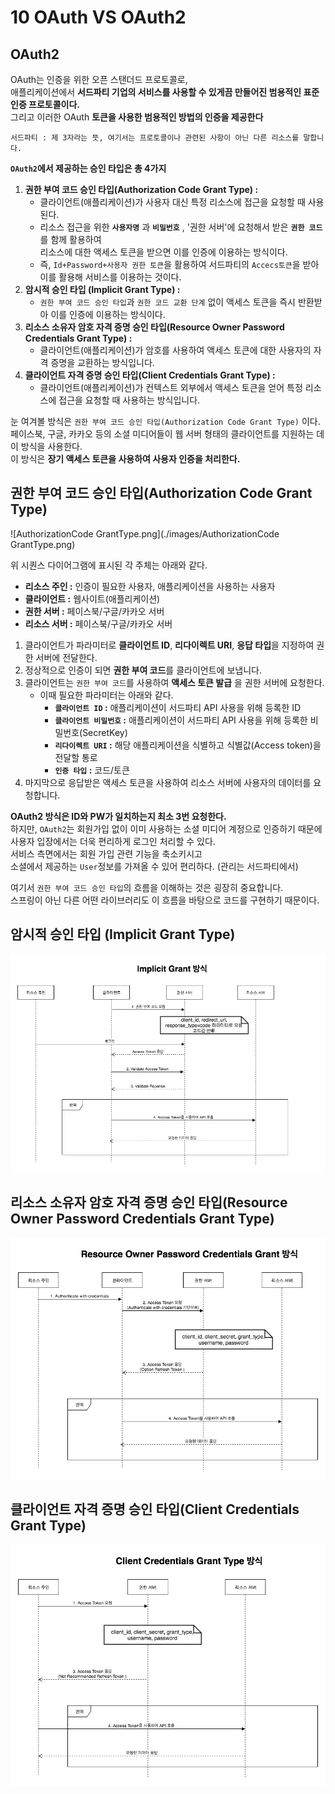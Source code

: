 # 10 OAuth VS OAuth2
## OAuth2 
OAuth는 인증을 위한 오픈 스탠더드 프로토콜로,     
애플리케이션에서 **서드파티 기업의 서비스를 사용할 수 있게끔 만들어진 범용적인 표준 인증 프로토콜이다.**         
그리고 이러한 OAuth **토큰을 사용한 범용적인 방법의 인증을 제공한다**

```
서드파티 : 제 3자라는 뜻, 여기서는 프로토콜이나 관련된 사항이 아닌 다른 리소스를 말합니다.   
```      
   
**`OAuth2`에서 제공하는 승인 타입은 총 4가지**    

1. **권한 부여 코드 승인 타입(Authorization Code Grant Type) :**    
    * 클라이언트(애플리케이션)가 사용자 대신 특정 리소스에 접근을 요청할 때 사용된다.       
    * 리소스 접근을 위한 **`사용자명`** 과 **`비밀번호`** , '권한 서버'에 요청해서 받은 **`권한 코드`** 를 함께 활용하여    
    리소스에 대한 액세스 토큰을 받으면 이를 인증에 이용하는 방식이다.           
    * 즉, `Id+Password+사용자 권한 토큰`을 활용하여 서드파티의 `Accecs토큰`을 받아 이를 활용해 서비스를 이용하는 것이다.          
2. **암시적 승인 타입 (Implicit Grant Type) :**         
    * `권한 부여 코드 승인 타입`과 `권한 코드 교환 단계` 없이 액세스 토큰을 즉시 반환받아 이를 인증에 이용하는 방식이다.     
3. **리소스 소유자 암호 자격 증명 승인 타입(Resource Owner Password Credentials Grant Type) :**      
    * 클라이언트(애플리케이션)가 암호를 사용하여 액세스 토큰에 대한 사용자의 자격 증명을 교환하는 방식입니다.       
4. **클라이언트 자격 증명 승인 타입(Client Credentials Grant Type) :**      
    * 클라이언트(애플리케이션)가 컨텍스트 외부에서 액세스 토큰을 얻어 특정 리소스에 접근을 요청할 때 사용하는 방식입니다.   
     
눈 여겨볼 방식은 `권한 부여 코드 승인 타입(Authorization Code Grant Type)` 이다.   
페이스북, 구글, 카카오 등의 소셜 미디어들이 웹 서버 형태의 클라이언트를 지원하는 데 이 방식을 사용한다.      
이 방식은 **장기 액세스 토큰을 사용하여 사용자 인증을 처리한다.**      

## 권한 부여 코드 승인 타입(Authorization Code Grant Type)  

![AuthorizationCode GrantType.png](./images/AuthorizationCode GrantType.png)     
         
위 시퀀스 다이어그램에 표시된 각 주체는 아래와 같다.              
               
* **리소스 주인 :** 인증이 필요한 사용자, 애플리케이션을 사용하는 사용자                        
* **클라이언트 :** 웹사이트(애플리케이션)                           
* **권한 서버 :** 페이스북/구글/카카오 서버                   
* **리소스 서버 :** 페이스북/구글/카카오 서버                  
             
1. 클라이언트가 파라미터로 **클라이언트 ID**, **리다이렉트 URI**, **응답 타입**을 지정하여 권한 서버에 전달한다.       
2. 정상적으로 인증이 되면 **권한 부여 코드**를 클라이언트에 보냅니다.        
3. 클라이언트는 `권한 부여 코드`를 사용하여 **액세스 토큰 발급** 을 권한 서버에 요청한다.    
    * 이때 필요한 파라미터는 아래와 같다.  
      * **`클라이언트 ID` :** 애플리케이션이 서드파티 API 사용을 위해 등록한 ID  
      * **`클라이언트 비밀번호` :** 애플리케이션이 서드파티 API 사용을 위해 등록한 비밀번호(SecretKey)   
      * **`리다이렉트 URI` :** 해당 애플리케이션을 식별하고 식별값(Access token)을 전달할 통로
      * **`인증 타입` :** 코드/토큰      
4. 마지막으로 응답받은 액세스 토큰을 사용하여 리소스 서버에 사용자의 데이터를 요청합니다.  
   
      
**OAuth2 방식은 ID와 PW가 일치하는지 최소 3번 요청한다.**    
하지만, `OAuth2`는 회원가입 없이 이미 사용하는 소셜 미디어 계정으로 인증하기 때문에       
사용자 입장에서는 더욱 편리하게 로그인 처리할 수 있다.   
서비스 측면에서는 회원 가입 관련 기능을 축소키시고    
소셜에서 제공하는 `User`정보를 가져올 수 있어 편리하다. (관리는 서드파티에서)      
        
여기서 `권한 부여 코드 승인 타입`의 흐름을 이해하는 것은 굉장히 중요합니다.   
스프링이 아닌 다른 어떤 라이브러리도 이 흐름을 바탕으로 코드를 구현하기 때문이다.    

## 암시적 승인 타입 (Implicit Grant Type)

![ImplicitGrant.png](./images/ImplicitGrant.png)     


## 리소스 소유자 암호 자격 증명 승인 타입(Resource Owner Password Credentials Grant Type)

![ResourceOwner PasswordCredentialsGrant.png](./images/ResourceOwner%20PasswordCredentialsGrant.png)

## 클라이언트 자격 증명 승인 타입(Client Credentials Grant Type)  

![ClientCredentialsGrantType.png](./images/ClientCredentialsGrantType.png) 
